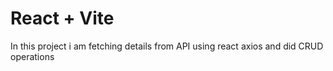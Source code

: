 # React + Vite

In this project i am fetching details from API using react axios and did CRUD operations
